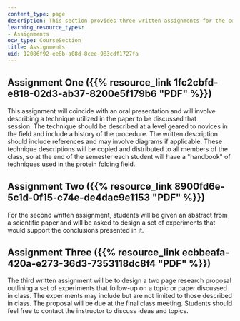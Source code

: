 ```yaml
---
content_type: page
description: This section provides three written assignments for the course.
learning_resource_types:
- Assignments
ocw_type: CourseSection
title: Assignments
uid: 12086f92-ee8b-a08d-8cee-983cdf1727fa
---
```


Assignment One ({{% resource_link 1fc2cbfd-e818-02d3-ab37-8200e5f179b6 "PDF" %}})
----------------------------------------------------------------

This assignment will coincide with an oral presentation and will involve describing a technique utilized in the paper to be discussed that session. The technique should be described at a level geared to novices in the field and include a history of the procedure. The written description should include references and may involve diagrams if applicable. These technique descriptions will be copied and distributed to all members of the class, so at the end of the semester each student will have a "handbook" of techniques used in the protein folding field.

Assignment Two ({{% resource_link 8900fd6e-5c1d-0f15-c74e-de4dac9e1153 "PDF" %}})
------------------------------------------------------------------

For the second written assignment, students will be given an abstract from a scientific paper and will be asked to design a set of experiments that would support the conclusions presented in it.

Assignment Three ({{% resource_link ecbbeafa-420a-e273-36d3-7353118dc8f4 "PDF" %}})
--------------------------------------------------------------------

The third written assignment will be to design a two page research proposal outlining a set of experiments that follow-up on a topic or paper discussed in class. The experiments may include but are not limited to those described in class. The proposal will be due at the final class meeting. Students should feel free to contact the instructor to discuss ideas and topics.